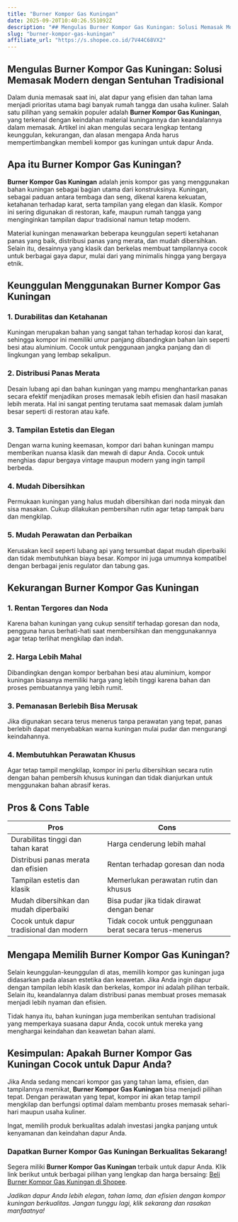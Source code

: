 ```yaml
---
title: "Burner Kompor Gas Kuningan"
date: 2025-09-20T10:40:26.551092Z
description: "## Mengulas Burner Kompor Gas Kuningan: Solusi Memasak Modern dengan Sentuhan Tradisional..."
slug: "burner-kompor-gas-kuningan"
affiliate_url: "https://s.shopee.co.id/7V44C68VX2"
---
```

## Mengulas Burner Kompor Gas Kuningan: Solusi Memasak Modern dengan Sentuhan Tradisional

Dalam dunia memasak saat ini, alat dapur yang efisien dan tahan lama menjadi prioritas utama bagi banyak rumah tangga dan usaha kuliner. Salah satu pilihan yang semakin populer adalah **Burner Kompor Gas Kuningan**, yang terkenal dengan keindahan material kuningannya dan keandalannya dalam memasak. Artikel ini akan mengulas secara lengkap tentang keunggulan, kekurangan, dan alasan mengapa Anda harus mempertimbangkan membeli kompor gas kuningan untuk dapur Anda.

## Apa itu Burner Kompor Gas Kuningan?

**Burner Kompor Gas Kuningan** adalah jenis kompor gas yang menggunakan bahan kuningan sebagai bagian utama dari konstruksinya. Kuningan, sebagai paduan antara tembaga dan seng, dikenal karena kekuatan, ketahanan terhadap karat, serta tampilan yang elegan dan klasik. Kompor ini sering digunakan di restoran, kafe, maupun rumah tangga yang menginginkan tampilan dapur tradisional namun tetap modern.

Material kuningan menawarkan beberapa keunggulan seperti ketahanan panas yang baik, distribusi panas yang merata, dan mudah dibersihkan. Selain itu, desainnya yang klasik dan berkelas membuat tampilannya cocok untuk berbagai gaya dapur, mulai dari yang minimalis hingga yang bergaya etnik.

## Keunggulan Menggunakan Burner Kompor Gas Kuningan

### 1. Durabilitas dan Ketahanan

Kuningan merupakan bahan yang sangat tahan terhadap korosi dan karat, sehingga kompor ini memiliki umur panjang dibandingkan bahan lain seperti besi atau aluminium. Cocok untuk penggunaan jangka panjang dan di lingkungan yang lembap sekalipun.

### 2. Distribusi Panas Merata

Desain lubang api dan bahan kuningan yang mampu menghantarkan panas secara efektif menjadikan proses memasak lebih efisien dan hasil masakan lebih merata. Hal ini sangat penting terutama saat memasak dalam jumlah besar seperti di restoran atau kafe.

### 3. Tampilan Estetis dan Elegan

Dengan warna kuning keemasan, kompor dari bahan kuningan mampu memberikan nuansa klasik dan mewah di dapur Anda. Cocok untuk menghias dapur bergaya vintage maupun modern yang ingin tampil berbeda.

### 4. Mudah Dibersihkan

Permukaan kuningan yang halus mudah dibersihkan dari noda minyak dan sisa masakan. Cukup dilakukan pembersihan rutin agar tetap tampak baru dan mengkilap.

### 5. Mudah Perawatan dan Perbaikan

Kerusakan kecil seperti lubang api yang tersumbat dapat mudah diperbaiki dan tidak membutuhkan biaya besar. Kompor ini juga umumnya kompatibel dengan berbagai jenis regulator dan tabung gas.

## Kekurangan Burner Kompor Gas Kuningan

### 1. Rentan Tergores dan Noda

Karena bahan kuningan yang cukup sensitif terhadap goresan dan noda, pengguna harus berhati-hati saat membersihkan dan menggunakannya agar tetap terlihat mengkilap dan indah.

### 2. Harga Lebih Mahal

Dibandingkan dengan kompor berbahan besi atau aluminium, kompor kuningan biasanya memiliki harga yang lebih tinggi karena bahan dan proses pembuatannya yang lebih rumit.

### 3. Pemanasan Berlebih Bisa Merusak

Jika digunakan secara terus menerus tanpa perawatan yang tepat, panas berlebih dapat menyebabkan warna kuningan mulai pudar dan mengurangi keindahannya.

### 4. Membutuhkan Perawatan Khusus

Agar tetap tampil mengkilap, kompor ini perlu dibersihkan secara rutin dengan bahan pembersih khusus kuningan dan tidak dianjurkan untuk menggunakan bahan abrasif keras.

## Pros & Cons Table

| **Pros** | **Cons** |
|--------------|--------------|
| Durabilitas tinggi dan tahan karat | Harga cenderung lebih mahal |
| Distribusi panas merata dan efisien | Rentan terhadap goresan dan noda |
| Tampilan estetis dan klasik | Memerlukan perawatan rutin dan khusus |
| Mudah dibersihkan dan mudah diperbaiki | Bisa pudar jika tidak dirawat dengan benar |
| Cocok untuk dapur tradisional dan modern | Tidak cocok untuk penggunaan berat secara terus-menerus |

## Mengapa Memilih Burner Kompor Gas Kuningan?

Selain keunggulan-keunggulan di atas, memilih kompor gas kuningan juga didasarkan pada alasan estetika dan keawetan. Jika Anda ingin dapur dengan tampilan lebih klasik dan berkelas, kompor ini adalah pilihan terbaik. Selain itu, keandalannya dalam distribusi panas membuat proses memasak menjadi lebih nyaman dan efisien.

Tidak hanya itu, bahan kuningan juga memberikan sentuhan tradisional yang memperkaya suasana dapur Anda, cocok untuk mereka yang menghargai keindahan dan keawetan bahan alami.

## Kesimpulan: Apakah Burner Kompor Gas Kuningan Cocok untuk Dapur Anda?

Jika Anda sedang mencari kompor gas yang tahan lama, efisien, dan tampilannya memikat, **Burner Kompor Gas Kuningan** bisa menjadi pilihan tepat. Dengan perawatan yang tepat, kompor ini akan tetap tampil mengkilap dan berfungsi optimal dalam membantu proses memasak sehari-hari maupun usaha kuliner.

Ingat, memilih produk berkualitas adalah investasi jangka panjang untuk kenyamanan dan keindahan dapur Anda.

### Dapatkan Burner Kompor Gas Kuningan Berkualitas Sekarang!

Segera miliki **Burner Kompor Gas Kuningan** terbaik untuk dapur Anda. Klik link berikut untuk berbagai pilihan yang lengkap dan harga bersaing: [Beli Burner Kompor Gas Kuningan di Shopee](https://s.shopee.co.id/7V44C68VX2).

*Jadikan dapur Anda lebih elegan, tahan lama, dan efisien dengan kompor kuningan berkualitas. Jangan tunggu lagi, klik sekarang dan rasakan manfaatnya!*